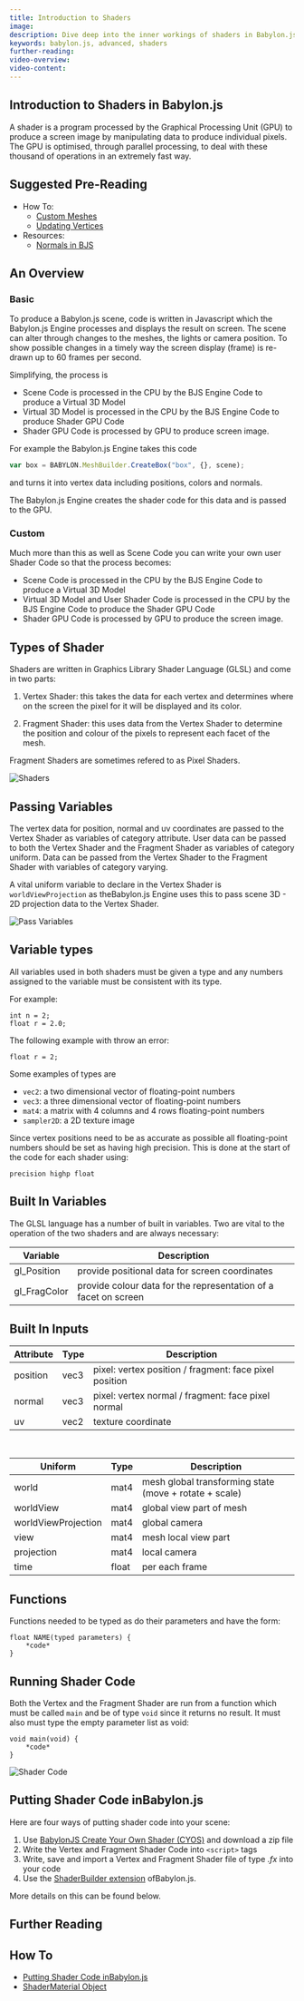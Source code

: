 ```yaml
---
title: Introduction to Shaders
image:
description: Dive deep into the inner workings of shaders in Babylon.js.
keywords: babylon.js, advanced, shaders
further-reading:
video-overview:
video-content:
---
```


## Introduction to Shaders in Babylon.js

A shader is a program processed by the Graphical Processing Unit (GPU) to produce a screen image by manipulating data to
produce individual pixels. The GPU is optimised, through parallel processing, to deal with these thousand of operations
in an extremely fast way.

## Suggested Pre-Reading

- How To:
  - [Custom Meshes](/divingDeeper/mesh/creation/custom/custom)
  - [Updating Vertices](/divingDeeper/mesh/creation/custom/updatingVertices)
- Resources:
  - [Normals in BJS](/divingDeeper/mesh/creation/custom/vertexNormals)

## An Overview

### Basic

To produce a Babylon.js scene, code is written in Javascript which the Babylon.js Engine processes and displays the result on screen.
The scene can alter through changes to the meshes, the lights or camera position. To show possible changes in a timely way the screen
display (frame) is re-drawn up to 60 frames per second.

Simplifying, the process is

- Scene Code is processed in the CPU by the BJS Engine Code to produce a Virtual 3D Model
- Virtual 3D Model is processed in the CPU by the BJS Engine Code to produce Shader GPU Code
- Shader GPU Code is processed by GPU to produce screen image.

For example the Babylon.js Engine takes this code

```javascript
var box = BABYLON.MeshBuilder.CreateBox("box", {}, scene);
```

and turns it into vertex data including positions, colors and normals.

The Babylon.js Engine creates the shader code for this data and is passed to the GPU.

### Custom

Much more than this as well as Scene Code you can write your own user Shader Code so that
the process becomes:

- Scene Code is processed in the CPU by the BJS Engine Code to produce a Virtual 3D Model
- Virtual 3D Model and User Shader Code is processed in the CPU by the BJS Engine Code to produce the Shader GPU Code
- Shader GPU Code is processed by GPU to produce the screen image.

## Types of Shader

Shaders are written in Graphics Library Shader Language (GLSL) and come in two parts:

1. Vertex Shader: this takes the data for each vertex and determines where on the screen the pixel for it will be displayed and its color.

2. Fragment Shader: this uses data from the Vertex Shader to determine the position and colour of the pixels to represent each facet of the mesh.

Fragment Shaders are sometimes refered to as Pixel Shaders.

![Shaders](/img/how_to/Shaders/shade1.jpg)

## Passing Variables

The vertex data for position, normal and uv coordinates are passed to the Vertex Shader as variables of category attribute.
User data can be passed to both the Vertex Shader and the Fragment Shader as variables of category uniform.
Data can be passed from the Vertex Shader to the Fragment Shader with variables of category varying.

A vital uniform variable to declare in the Vertex Shader is `worldViewProjection` as theBabylon.js Engine uses this to
pass scene 3D - 2D projection data to the Vertex Shader.

![Pass Variables](/img/how_to/Shaders/shade2.jpg)

## Variable types

All variables used in both shaders must be given a type and any numbers assigned to the variable must be consistent with its type.

For example:

```
int n = 2;
float r = 2.0;
```

The following example with throw an error:

```
float r = 2;
```

Some examples of types are

- `vec2`: a two dimensional vector of floating-point numbers
- `vec3`: a three dimensional vector of floating-point numbers
- `mat4`: a matrix with 4 columns and 4 rows floating-point numbers
- `sampler2D`: a 2D texture image

Since vertex positions need to be as accurate as possible all floating-point numbers should be set as having high precision.
This is done at the start of the code for each shader using:

```
precision highp float
```

## Built In Variables

The GLSL language has a number of built in variables. Two are vital to the operation of the two shaders and are always necessary:

| Variable     | Description                                                     |
| ------------ | --------------------------------------------------------------- |
| gl_Position  | provide positional data for screen coordinates                  |
| gl_FragColor | provide colour data for the representation of a facet on screen |

## Built In Inputs

| Attribute | Type | Description                                            |
| --------- | ---- | ------------------------------------------------------ |
| position  | vec3 | pixel: vertex position / fragment: face pixel position |
| normal    | vec3 | pixel: vertex normal / fragment: face pixel normal     |
| uv        | vec2 | texture coordinate                                     |

&nbsp;

| Uniform             | Type  | Description                                            |
| ------------------- | ----- | ------------------------------------------------------ |
| world               | mat4  | mesh global transforming state (move + rotate + scale) |
| worldView           | mat4  | global view part of mesh                               |
| worldViewProjection | mat4  | global camera                                          |
| view                | mat4  | mesh local view part                                   |
| projection          | mat4  | local camera                                           |
| time                | float | per each frame                                         |

## Functions

Functions needed to be typed as do their parameters and have the form:

```
float NAME(typed parameters) {
	*code*
}
```

## Running Shader Code

Both the Vertex and the Fragment Shader are run from a function which must be called `main` and be of type `void` since it returns
no result. It must also must type the empty parameter list as void:

```
void main(void) {
	*code*
}
```

![Shader Code](/img/how_to/Shaders/shade3.jpg)

## Putting Shader Code inBabylon.js

Here are four ways of putting shader code into your scene:

1. Use [BabylonJS Create Your Own Shader (CYOS)](https://www.babylonjs.com/cyos/) and download a zip file
2. Write the Vertex and Fragment Shader Code into `<script>` tags
3. Write, save and import a Vertex and Fragment Shader file of type _.fx_ into your code
4. Use the [ShaderBuilder extension](https://github.com/BabylonJS/Extensions/tree/master/ShaderBuilder) ofBabylon.js.

More details on this can be found below.

## Further Reading

## How To

- [Putting Shader Code inBabylon.js](/advanced_topics/shaders/shaderCodeInBjs)
- [ShaderMaterial Object](/advanced_topics/shaders/shaderMaterial)
